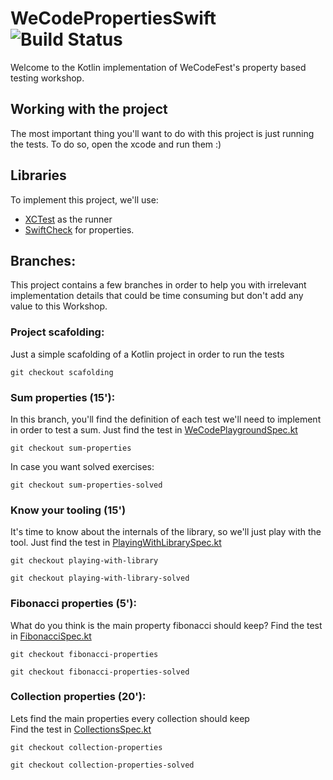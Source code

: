 # WeCodePropertiesSwift ![Build Status](https://travis-ci.org/delr3ves/WeCodePropertiesSwift.svg?branch=master)

Welcome to the Kotlin implementation of WeCodeFest's property based testing workshop.

## Working with the project

The most important thing you'll want to do with this project is just running the tests. To do so, open the xcode and run them :)
        
## Libraries
To implement this project, we'll use:
* [XCTest](https://developer.apple.com/documentation/xctest) as the runner
* [SwiftCheck](https://github.com/typelift/SwiftCheck/) for properties.


## Branches:

This project contains a few branches in order to help you with irrelevant implementation details that could be time consuming but don't add any value to this Workshop.  

### Project scafolding:
Just a simple scafolding of a Kotlin project in order to run the tests 

```
git checkout scafolding
```

### Sum properties (15'):
In this branch, you'll find the definition of each test we'll need to implement in order to test a sum. 
Just find the test in [WeCodePlaygroundSpec.kt](src/test/kotlin/com/emaginalabs/wecodeproperties/WeCodePlaygroundSpec.kt)

```
git checkout sum-properties
```
In case you want solved exercises:
```
git checkout sum-properties-solved
```

### Know your tooling (15')
It's time to know about the internals of the library, so we'll just play with the tool.
Just find the test in [PlayingWithLibrarySpec.kt](src/test/kotlin/com/emaginalabs/wecodeproperties/PlayingWithLibrarySpec.kt)

```
git checkout playing-with-library
```

```
git checkout playing-with-library-solved
```

### Fibonacci properties (5'):
What do you think is the main property fibonacci should keep? 
Find the test in [FibonacciSpec.kt](src/test/kotlin/com/emaginalabs/wecodeproperties/FibonacciSpec.kt)

```
git checkout fibonacci-properties
```
```
git checkout fibonacci-properties-solved
```

### Collection properties (20'):
Lets find the main properties every collection should keep  
Find the test in [CollectionsSpec.kt](src/test/kotlin/com/emaginalabs/wecodeproperties/CollectionsSpec.kt)

```
git checkout collection-properties
```
```
git checkout collection-properties-solved
```


